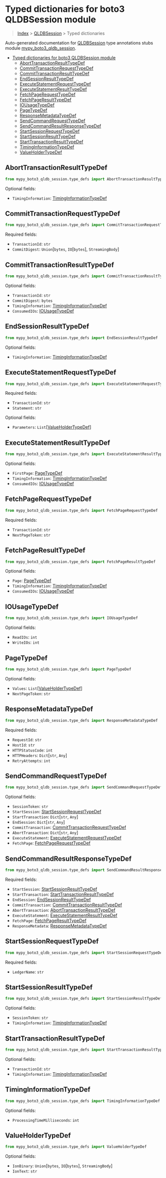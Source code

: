 # Typed dictionaries for boto3 QLDBSession module

> [Index](..) > [QLDBSession](.) > Typed dictionaries

Auto-generated documentation for
[QLDBSession](https://boto3.amazonaws.com/v1/documentation/api/latest/reference/services/qldb-session.html#QLDBSession)
type annotations stubs module
[mypy_boto3_qldb_session](https://pypi.org/project/mypy-boto3-qldb-session/).

- [Typed dictionaries for boto3 QLDBSession module](#typed-dictionaries-for-boto3-qldbsession-module)
  - [AbortTransactionResultTypeDef](#aborttransactionresulttypedef)
  - [CommitTransactionRequestTypeDef](#committransactionrequesttypedef)
  - [CommitTransactionResultTypeDef](#committransactionresulttypedef)
  - [EndSessionResultTypeDef](#endsessionresulttypedef)
  - [ExecuteStatementRequestTypeDef](#executestatementrequesttypedef)
  - [ExecuteStatementResultTypeDef](#executestatementresulttypedef)
  - [FetchPageRequestTypeDef](#fetchpagerequesttypedef)
  - [FetchPageResultTypeDef](#fetchpageresulttypedef)
  - [IOUsageTypeDef](#iousagetypedef)
  - [PageTypeDef](#pagetypedef)
  - [ResponseMetadataTypeDef](#responsemetadatatypedef)
  - [SendCommandRequestTypeDef](#sendcommandrequesttypedef)
  - [SendCommandResultResponseTypeDef](#sendcommandresultresponsetypedef)
  - [StartSessionRequestTypeDef](#startsessionrequesttypedef)
  - [StartSessionResultTypeDef](#startsessionresulttypedef)
  - [StartTransactionResultTypeDef](#starttransactionresulttypedef)
  - [TimingInformationTypeDef](#timinginformationtypedef)
  - [ValueHolderTypeDef](#valueholdertypedef)

## AbortTransactionResultTypeDef

```python
from mypy_boto3_qldb_session.type_defs import AbortTransactionResultTypeDef
```

Optional fields:

- `TimingInformation`:
  [TimingInformationTypeDef](./type_defs.md#timinginformationtypedef)

## CommitTransactionRequestTypeDef

```python
from mypy_boto3_qldb_session.type_defs import CommitTransactionRequestTypeDef
```

Required fields:

- `TransactionId`: `str`
- `CommitDigest`: `Union`\[`bytes`, `IO`\[`bytes`\], `StreamingBody`\]

## CommitTransactionResultTypeDef

```python
from mypy_boto3_qldb_session.type_defs import CommitTransactionResultTypeDef
```

Optional fields:

- `TransactionId`: `str`
- `CommitDigest`: `bytes`
- `TimingInformation`:
  [TimingInformationTypeDef](./type_defs.md#timinginformationtypedef)
- `ConsumedIOs`: [IOUsageTypeDef](./type_defs.md#iousagetypedef)

## EndSessionResultTypeDef

```python
from mypy_boto3_qldb_session.type_defs import EndSessionResultTypeDef
```

Optional fields:

- `TimingInformation`:
  [TimingInformationTypeDef](./type_defs.md#timinginformationtypedef)

## ExecuteStatementRequestTypeDef

```python
from mypy_boto3_qldb_session.type_defs import ExecuteStatementRequestTypeDef
```

Required fields:

- `TransactionId`: `str`
- `Statement`: `str`

Optional fields:

- `Parameters`:
  `List`\[[ValueHolderTypeDef](./type_defs.md#valueholdertypedef)\]

## ExecuteStatementResultTypeDef

```python
from mypy_boto3_qldb_session.type_defs import ExecuteStatementResultTypeDef
```

Optional fields:

- `FirstPage`: [PageTypeDef](./type_defs.md#pagetypedef)
- `TimingInformation`:
  [TimingInformationTypeDef](./type_defs.md#timinginformationtypedef)
- `ConsumedIOs`: [IOUsageTypeDef](./type_defs.md#iousagetypedef)

## FetchPageRequestTypeDef

```python
from mypy_boto3_qldb_session.type_defs import FetchPageRequestTypeDef
```

Required fields:

- `TransactionId`: `str`
- `NextPageToken`: `str`

## FetchPageResultTypeDef

```python
from mypy_boto3_qldb_session.type_defs import FetchPageResultTypeDef
```

Optional fields:

- `Page`: [PageTypeDef](./type_defs.md#pagetypedef)
- `TimingInformation`:
  [TimingInformationTypeDef](./type_defs.md#timinginformationtypedef)
- `ConsumedIOs`: [IOUsageTypeDef](./type_defs.md#iousagetypedef)

## IOUsageTypeDef

```python
from mypy_boto3_qldb_session.type_defs import IOUsageTypeDef
```

Optional fields:

- `ReadIOs`: `int`
- `WriteIOs`: `int`

## PageTypeDef

```python
from mypy_boto3_qldb_session.type_defs import PageTypeDef
```

Optional fields:

- `Values`: `List`\[[ValueHolderTypeDef](./type_defs.md#valueholdertypedef)\]
- `NextPageToken`: `str`

## ResponseMetadataTypeDef

```python
from mypy_boto3_qldb_session.type_defs import ResponseMetadataTypeDef
```

Required fields:

- `RequestId`: `str`
- `HostId`: `str`
- `HTTPStatusCode`: `int`
- `HTTPHeaders`: `Dict`\[`str`, `Any`\]
- `RetryAttempts`: `int`

## SendCommandRequestTypeDef

```python
from mypy_boto3_qldb_session.type_defs import SendCommandRequestTypeDef
```

Optional fields:

- `SessionToken`: `str`
- `StartSession`:
  [StartSessionRequestTypeDef](./type_defs.md#startsessionrequesttypedef)
- `StartTransaction`: `Dict`\[`str`, `Any`\]
- `EndSession`: `Dict`\[`str`, `Any`\]
- `CommitTransaction`:
  [CommitTransactionRequestTypeDef](./type_defs.md#committransactionrequesttypedef)
- `AbortTransaction`: `Dict`\[`str`, `Any`\]
- `ExecuteStatement`:
  [ExecuteStatementRequestTypeDef](./type_defs.md#executestatementrequesttypedef)
- `FetchPage`:
  [FetchPageRequestTypeDef](./type_defs.md#fetchpagerequesttypedef)

## SendCommandResultResponseTypeDef

```python
from mypy_boto3_qldb_session.type_defs import SendCommandResultResponseTypeDef
```

Required fields:

- `StartSession`:
  [StartSessionResultTypeDef](./type_defs.md#startsessionresulttypedef)
- `StartTransaction`:
  [StartTransactionResultTypeDef](./type_defs.md#starttransactionresulttypedef)
- `EndSession`:
  [EndSessionResultTypeDef](./type_defs.md#endsessionresulttypedef)
- `CommitTransaction`:
  [CommitTransactionResultTypeDef](./type_defs.md#committransactionresulttypedef)
- `AbortTransaction`:
  [AbortTransactionResultTypeDef](./type_defs.md#aborttransactionresulttypedef)
- `ExecuteStatement`:
  [ExecuteStatementResultTypeDef](./type_defs.md#executestatementresulttypedef)
- `FetchPage`: [FetchPageResultTypeDef](./type_defs.md#fetchpageresulttypedef)
- `ResponseMetadata`:
  [ResponseMetadataTypeDef](./type_defs.md#responsemetadatatypedef)

## StartSessionRequestTypeDef

```python
from mypy_boto3_qldb_session.type_defs import StartSessionRequestTypeDef
```

Required fields:

- `LedgerName`: `str`

## StartSessionResultTypeDef

```python
from mypy_boto3_qldb_session.type_defs import StartSessionResultTypeDef
```

Optional fields:

- `SessionToken`: `str`
- `TimingInformation`:
  [TimingInformationTypeDef](./type_defs.md#timinginformationtypedef)

## StartTransactionResultTypeDef

```python
from mypy_boto3_qldb_session.type_defs import StartTransactionResultTypeDef
```

Optional fields:

- `TransactionId`: `str`
- `TimingInformation`:
  [TimingInformationTypeDef](./type_defs.md#timinginformationtypedef)

## TimingInformationTypeDef

```python
from mypy_boto3_qldb_session.type_defs import TimingInformationTypeDef
```

Optional fields:

- `ProcessingTimeMilliseconds`: `int`

## ValueHolderTypeDef

```python
from mypy_boto3_qldb_session.type_defs import ValueHolderTypeDef
```

Optional fields:

- `IonBinary`: `Union`\[`bytes`, `IO`\[`bytes`\], `StreamingBody`\]
- `IonText`: `str`
